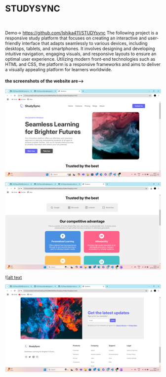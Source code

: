# STUDYSYNC
<br></br>
Demo-> https://github.com/Ishika411/STUDYsync
The following project is a responsive study platform that focuses on creating an interactive and user-friendly interface that adapts seamlessly to various devices, including desktops, tablets, and smartphones. It involves designing and developing intuitive navigation, engaging visuals, and responsive layouts to ensure an optimal user experience. Utilizing modern front-end technologies such as HTML and CSS, the platform is a responsive frameworks and aims to deliver a visually appealing platform for learners worldwide.

<h4>the screenshots of the website are--></h1>

![alt text](https://github.com/Ishika411/STUDYsync/blob/main/Screenshot%20(12).png)

![alt text](https://github.com/Ishika411/STUDYsync/blob/main/Screenshot%20(13).png)

![[alt text](https://github.com/Ishika411/STUDYsync/blob/main/Screenshot%20(14).png)

![alt text](https://github.com/Ishika411/STUDYsync/blob/main/Screenshot%20(15).png)
